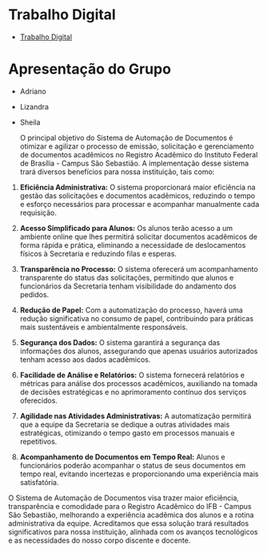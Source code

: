 # Trabalho Digital
* [Trabalho Digital](https://docs.google.com/document/d/1PkeDwi_QjPT2k3zmsVceqZ2kGm2nU3fM/edit)

# Apresentação do Grupo

* Adriano

* Lizandra

* Sheila 


  O principal objetivo do Sistema de Automação de Documentos é otimizar e agilizar o processo de emissão, solicitação e gerenciamento de documentos acadêmicos no Registro Acadêmico do Instituto Federal de Brasília - Campus São Sebastião. A implementação desse sistema trará diversos benefícios para nossa instituição, tais como:

1. **Eficiência Administrativa:** O sistema proporcionará maior eficiência na gestão das solicitações e documentos acadêmicos, reduzindo o tempo e esforço necessários para processar e acompanhar manualmente cada requisição.

2. **Acesso Simplificado para Alunos:** Os alunos terão acesso a um ambiente online que lhes permitirá solicitar documentos acadêmicos de forma rápida e prática, eliminando a necessidade de deslocamentos físicos à Secretaria e reduzindo filas e esperas.

3. **Transparência no Processo:** O sistema oferecerá um acompanhamento transparente do status das solicitações, permitindo que alunos e funcionários da Secretaria tenham visibilidade do andamento dos pedidos.

4. **Redução de Papel:** Com a automatização do processo, haverá uma redução significativa no consumo de papel, contribuindo para práticas mais sustentáveis e ambientalmente responsáveis.

5. **Segurança dos Dados:** O sistema garantirá a segurança das informações dos alunos, assegurando que apenas usuários autorizados tenham acesso aos dados acadêmicos.

6. **Facilidade de Análise e Relatórios:** O sistema fornecerá relatórios e métricas para análise dos processos acadêmicos, auxiliando na tomada de decisões estratégicas e no aprimoramento contínuo dos serviços oferecidos.

7. **Agilidade nas Atividades Administrativas:** A automatização permitirá que a equipe da Secretaria se dedique a outras atividades mais estratégicas, otimizando o tempo gasto em processos manuais e repetitivos.

8. **Acompanhamento de Documentos em Tempo Real:** Alunos e funcionários poderão acompanhar o status de seus documentos em tempo real, evitando incertezas e proporcionando uma experiência mais satisfatória.

  O Sistema de Automação de Documentos visa trazer maior eficiência, transparência e comodidade para o Registro Acadêmico do IFB - Campus São Sebastião, melhorando a experiência acadêmica dos alunos e a rotina administrativa da equipe. Acreditamos que essa solução trará resultados significativos para nossa instituição, alinhada com os avanços tecnológicos e as necessidades do nosso corpo discente e docente.
